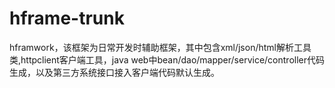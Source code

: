 # hframe-trunk
hframwork，该框架为日常开发时辅助框架，其中包含xml/json/html解析工具类,httpclient客户端工具，java web中bean/dao/mapper/service/controller代码生成，以及第三方系统接口接入客户端代码默认生成。
